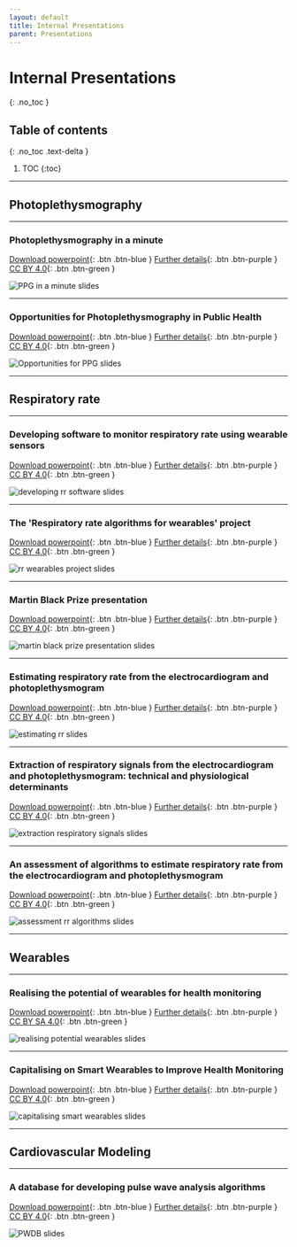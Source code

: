```yaml
---
layout: default
title: Internal Presentations
parent: Presentations
---
```


# Internal Presentations
{: .no_toc }

## Table of contents
{: .no_toc .text-delta }

1. TOC
{:toc}

---

## Photoplethysmography

---

### Photoplethysmography in a minute 

[Download powerpoint](https://zenodo.org/record/6193071/files/PPG%20in%20a%20minute.pptx?download=1){: .btn .btn-blue }
[Further details](https://peterhcharlton.github.io/talk/photoplethysmography-in-a-minute-and-a-bit/){: .btn .btn-purple }
[CC BY 4.0](https://creativecommons.org/licenses/by/4.0/){: .btn .btn-green }

![PPG in a minute slides](./ppg_in_a_minute_slides.png)

---

### Opportunities for Photoplethysmography in Public Health

[Download powerpoint](https://zenodo.org/record/6352972/files/2022_opportunities_PPG.pptx?download=1){: .btn .btn-blue }
[Further details](https://peterhcharlton.github.io/talk/opportunities-for-photoplethysmography-in-public-health/){: .btn .btn-purple }
[CC BY 4.0](https://creativecommons.org/licenses/by/4.0/){: .btn .btn-green }

![Opportunities for PPG slides](./opportunities_ppg_slides.png)

---

## Respiratory rate

---

### Developing software to monitor respiratory rate using wearable sensors

[Download powerpoint](https://zenodo.org/record/6424964/files/2022_Developing_RR_software.pptx?download=1){: .btn .btn-blue }
[Further details](https://peterhcharlton.github.io/talk/developing-software-to-monitor-respiratory-rate-using-wearable-sensors/){: .btn .btn-purple }
[CC BY 4.0](https://creativecommons.org/licenses/by/4.0/){: .btn .btn-green }

![developing rr software slides](./developing_rr_software_slides.png)

---

### The 'Respiratory rate algorithms for wearables' project 

[Download powerpoint](https://zenodo.org/record/4758898/files/RR%20algorithms%20for%20wearables%20intro.pptx?download=1){: .btn .btn-blue }
[Further details](https://peterhcharlton.github.io/talk/the-respiratory-rate-algorithms-for-wearables-project/){: .btn .btn-purple }
[CC BY 4.0](https://creativecommons.org/licenses/by/4.0/){: .btn .btn-green }

![rr wearables project slides](./rr_wearables_project_slides.png)

---

### Martin Black Prize presentation

[Download powerpoint](https://zenodo.org/record/6412387/files/Martin%20Black%20presentation%20FINAL%20%28public%29.pptx?download=1){: .btn .btn-blue }
[Further details](https://doi.org/10.5281/zenodo.891178){: .btn .btn-purple }
[CC BY 4.0](https://creativecommons.org/licenses/by/4.0/){: .btn .btn-green }

![martin black prize presentation slides](./martin_black_prize_presentation_slides.png)

---

### Estimating respiratory rate from the electrocardiogram and photoplethysmogram

[Download powerpoint](https://zenodo.org/record/6402411/files/20180116%20RR%20Webinar.pptx?download=1){: .btn .btn-blue }
[Further details](https://doi.org/10.5281/zenodo.1148998){: .btn .btn-purple }
[CC BY 4.0](https://creativecommons.org/licenses/by/4.0/){: .btn .btn-green }

![estimating rr slides](./estimating_rr_slides.png)

---

### Extraction of respiratory signals from the electrocardiogram and photoplethysmogram: technical and physiological determinants

[Download powerpoint](https://zenodo.org/record/6402475/files/20170316%20Respiratory%20signals.ppt?download=1){: .btn .btn-blue }
[Further details](https://doi.org/10.5281/zenodo.791798){: .btn .btn-purple }
[CC BY 4.0](https://creativecommons.org/licenses/by/4.0/){: .btn .btn-green }

![extraction respiratory signals slides](./extraction_respiratory_signals_slides.png)

---

### An assessment of algorithms to estimate respiratory rate from the electrocardiogram and photoplethysmogram

[Download powerpoint](https://zenodo.org/record/6402455/files/20160511%20Assessment%20of%20algorithms.ppt?download=1){: .btn .btn-blue }
[Further details](https://doi.org/10.5281/zenodo.662805){: .btn .btn-purple }
[CC BY 4.0](https://creativecommons.org/licenses/by/4.0/){: .btn .btn-green }

![assessment rr algorithms slides](./assessment_rr_algorithm_slides.png)

---

## Wearables

---

### Realising the potential of wearables for health monitoring 

[Download powerpoint](https://zenodo.org/record/4616718/files/20200318_Realising_potential_wearables_red.pptx?download=1){: .btn .btn-blue }
[Further details](https://peterhcharlton.github.io/talk/realising-the-potential-of-wearables-for-health-monitoring/){: .btn .btn-purple }
[CC BY SA 4.0](https://creativecommons.org/licenses/by-sa/4.0/){: .btn .btn-green }

![realising potential wearables slides](./realising_potential_wearables_slides.png)

---

### Capitalising on Smart Wearables to Improve Health Monitoring

[Download powerpoint](https://zenodo.org/record/6402382/files/20180827%20PCharlton%20-%20Capitalising%20on%20Smart%20Wearables%20%28public%29.pptx?download=1){: .btn .btn-blue }
[Further details](https://doi.org/10.5281/zenodo.1406010){: .btn .btn-purple }
[CC BY 4.0](https://creativecommons.org/licenses/by/4.0/){: .btn .btn-green }

![capitalising smart wearables slides](./capitalising_smart_wearables_slides.png)

---

## Cardiovascular Modeling

---

### A database for developing pulse wave analysis algorithms 

[Download powerpoint](https://zenodo.org/record/6402305/files/20180907%20Pulse%20Wave%20Database%20%28Public%29.pptx?download=1){: .btn .btn-blue }
[Further details](https://peterhcharlton.github.io/talk/a-database-for-developing-pulse-wave-analysis-algorithms/){: .btn .btn-purple }
[CC BY 4.0](https://creativecommons.org/licenses/by/4.0/){: .btn .btn-green }

![PWDB slides](./pwdb_slides.png)
